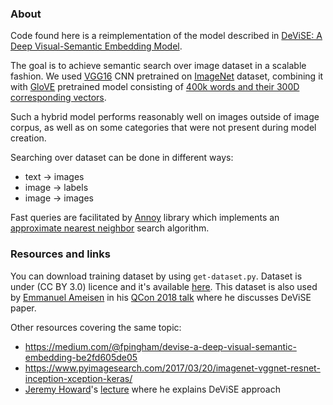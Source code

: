 ### About

Code found here is a reimplementation of the model described in [DeViSE: A Deep Visual-Semantic Embedding Model](https://static.googleusercontent.com/media/research.google.com/en//pubs/archive/41473.pdf).

The goal is to achieve semantic search over image dataset in a scalable fashion. We used [VGG16](https://keras.io/api/applications/vgg/) CNN pretrained on [ImageNet](http://www.image-net.org/about-overview) dataset, combining it with [GloVE](https://nlp.stanford.edu/projects/glove/) pretrained model consisting of [400k words and their 300D corresponding vectors](http://nlp.stanford.edu/data/glove.6B.zip).

Such a hybrid model performs reasonably well on images outside of image corpus, as well as on some categories that were not present during model creation.

Searching over dataset can be done in different ways:

* text -> images
* image -> labels
* image -> images

Fast queries are facilitated by [Annoy](https://github.com/spotify/annoy) library which implements an [approximate nearest neighbor](https://en.wikipedia.org/wiki/Nearest_neighbor_search#Approximate_nearest_neighbor) search algorithm.

### Resources and links

You can download training dataset by using `get-dataset.py`. Dataset is under (CC BY 3.0) licence and it's available [here](https://vision.cs.uiuc.edu/pascal-sentences/). This dataset is also used by [Emmanuel Ameisen](https://mlpowered.com/about/) in his [QCon 2018 talk](https://www.infoq.com/presentations/semantic-search-engine/) where he discusses DeViSE paper.

Other resources covering the same topic:

* <https://medium.com/@fpingham/devise-a-deep-visual-semantic-embedding-be2fd605de05>
* <https://www.pyimagesearch.com/2017/03/20/imagenet-vggnet-resnet-inception-xception-keras/>
* [Jeremy Howard](https://medium.com/@jeremyphoward)'s [lecture](https://www.youtube.com/watch?v=tY0n9OT5_nA&feature=youtu.be&t=1h55m23s) where he explains DeViSE approach
